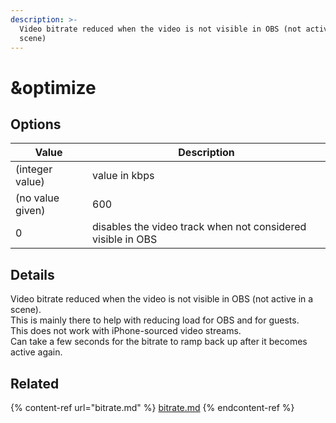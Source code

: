 ```yaml
---
description: >-
  Video bitrate reduced when the video is not visible in OBS (not active in a
  scene)
---
```


# \&optimize

## Options

| Value            | Description                                                 |
| ---------------- | ----------------------------------------------------------- |
| (integer value)  | value in kbps                                               |
| (no value given) | 600                                                         |
| 0                | disables the video track when not considered visible in OBS |

## Details

Video bitrate reduced when the video is not visible in OBS (not active in a scene).\
This is mainly there to help with reducing load for OBS and for guests.\
This does not work with iPhone-sourced video streams.\
Can take a few seconds for the bitrate to ramp back up after it becomes active again.

## Related

{% content-ref url="bitrate.md" %}
[bitrate.md](bitrate.md)
{% endcontent-ref %}

